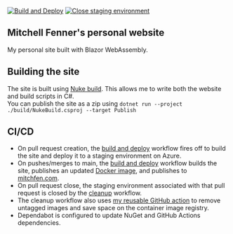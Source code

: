 [![Build and Deploy](https://github.com/mitchfen/mitchfen.com/actions/workflows/buildAndDeploy.yml/badge.svg)](https://github.com/mitchfen/mitchfen.com/actions/workflows/buildAndDeploy.yml)
[![Close staging environment](https://github.com/mitchfen/mitchfen.com/actions/workflows/closeStaging.yml/badge.svg)](https://github.com/mitchfen/mitchfen.com/actions/workflows/closeStaging.yml)
## Mitchell Fenner's personal website

My personal site built with Blazor WebAssembly.

## Building the site
The site is built using [Nuke build](https://nuke.build/). This allows me to write both the website and build scripts in C#.  
You can publish the site as a zip using `dotnet run --project ./build/NukeBuild.csproj --target Publish`

## CI/CD
* On pull request creation, the [build and deploy](https://github.com/mitchfen/mitchfen.com/actions/workflows/buildAndDeploy.yml) workflow fires off to build the site and deploy it to a staging environment on Azure.
* On pushes/merges to main, the [build and deploy](https://github.com/mitchfen/mitchfen.com/actions/workflows/buildAndDeploy.yml) workflow builds the site, publishes an updated [Docker image](https://github.com/mitchfen/mitchfen.com/pkgs/container/mitchfen.com), and publishes to [mitchfen.com](https://mitchfen.com).
* On pull request close, the staging environment associated with that pull request is closed by the [cleanup](https://github.com/mitchfen/mitchfen.com/actions/workflows/closeStaging.yml) workflow.
* The cleanup workflow also uses [my reusable GitHub action](https://github.com/mitchfen/cleanup-untagged-container-images) to remove untagged images and save space on the container image registry.
* Dependabot is configured to update NuGet and GitHub Actions dependencies.
